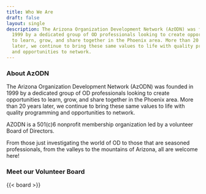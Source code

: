 ```yaml
---
title: Who We Are
draft: false
layout: single
description: The Arizona Organization Development Network (AzODN) was founded in
  1999 by a dedicated group of OD professionals looking to create opportunities
  to learn, grow, and share together in the Phoenix area. More than 20 years
  later, we continue to bring these same values to life with quality programming
  and opportunities to network.
---
```


### About AzODN

The Arizona Organization Development Network (AzODN) was founded in 1999 by a dedicated group of OD professionals looking to create opportunities to learn, grow, and share together in the Phoenix area. More than 20 years later, we continue to bring these same values to life with quality programming and opportunities to network.

AZODN is a 501(c)6 nonprofit membership organization led by a volunteer Board of Directors.

From those just investigating the world of OD to those that are seasoned professionals, from the valleys to the mountains of Arizona, all are welcome here!

### Meet our Volunteer Board

{{< board >}}

[﻿comment]: # (do not delete the above "board", links to code)